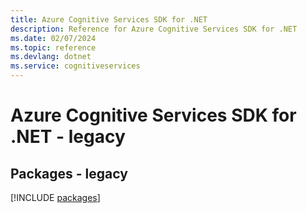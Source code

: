 ```yaml
---
title: Azure Cognitive Services SDK for .NET
description: Reference for Azure Cognitive Services SDK for .NET
ms.date: 02/07/2024
ms.topic: reference
ms.devlang: dotnet
ms.service: cognitiveservices
---
```

# Azure Cognitive Services SDK for .NET - legacy
## Packages - legacy
[!INCLUDE [packages](cognitive-services-index.md)]
